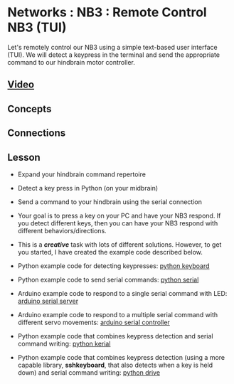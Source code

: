 # Networks : NB3 : Remote Control NB3 (TUI)
Let's remotely control our NB3 using a simple text-based user interface (TUI). We will detect a keypress in the terminal and send the appropriate command to our hindbrain motor controller.

## [Video](https://vimeo.com/1042784651)

## Concepts

## Connections

## Lesson
- Expand your hindbrain command repertoire

- Detect a key press in Python (on your midbrain)

- Send a command to your hindbrain using the serial connection

- Your goal is to press a key on your PC and have your NB3 respond. If you detect different keys, then you can have your NB3 respond with different behaviors/directions.

- This is a ***creative*** task with lots of different solutions. However, to get you started, I have created the example code described below.

- Python example code for detecting keypresses: [python keyboard](/boxes/networks/remote-NB3/keyboard/keyboard.py)

- Python example code to send serial commands: [python serial](/boxes/networks/remote-NB3/serial/serial_write.py)

- Arduino example code to respond to a single serial command with LED: [arduino serial server](/boxes/networks/remote-NB3/arduino/serial_server/)

- Arduino example code to respond to a multiple serial command with different servo movements: [arduino serial controller](/boxes/networks/remote-NB3/arduino/serial_controller/)

- Python example code that combines keypress detection and serial command writing: [python kerial](/boxes/networks/remote-NB3/kerial/kerial.py)

- Python example code that combines keypress detection (using a more capable library, **sshkeyboard**, that also detects when a key is held down) and serial command writing: [python drive](/boxes/networks/remote-NB3/drive/drive.py)
